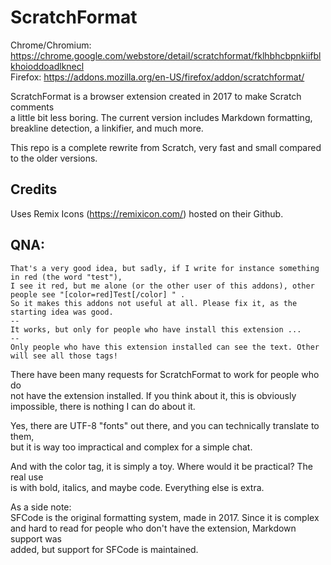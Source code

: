 # ScratchFormat
Chrome/Chromium: https://chrome.google.com/webstore/detail/scratchformat/fklhbhcbpnkiifblkhoioddoadlknecl  
Firefox: https://addons.mozilla.org/en-US/firefox/addon/scratchformat/

ScratchFormat is a browser extension created in 2017 to make Scratch comments  
a little bit less boring. The current version includes Markdown formatting,  
breakline detection, a linkifier, and much more.

This repo is a complete rewrite from Scratch, very fast and small compared  
to the older versions.

## Credits
Uses Remix Icons (https://remixicon.com/) hosted on their Github.  

## QNA:
```
That's a very good idea, but sadly, if I write for instance something in red (the word "test"), 
I see it red, but me alone (or the other user of this addons), other people see "[color=red]Test[/color] " . 
So it makes this addons not useful at all. Please fix it, as the starting idea was good.
--
It works, but only for people who have install this extension ...
--
Only people who have this extension installed can see the text. Other will see all those tags!
```

There have been many requests for ScratchFormat to work for people who do  
not have the extension installed. If you think about it, this is obviously  
impossible, there is nothing I can do about it.  

Yes, there are UTF-8 "fonts" out there, and you can technically translate to them,  
but it is way too impractical and complex for a simple chat.  

And with the color tag, it is simply a toy. Where would it be practical? The real use  
is with bold, italics, and maybe code. Everything else is extra.  

As a side note:  
SFCode is the original formatting system, made in 2017. Since it is complex  
and hard to read for people who don't have the extension, Markdown support was  
added, but support for SFCode is maintained.
